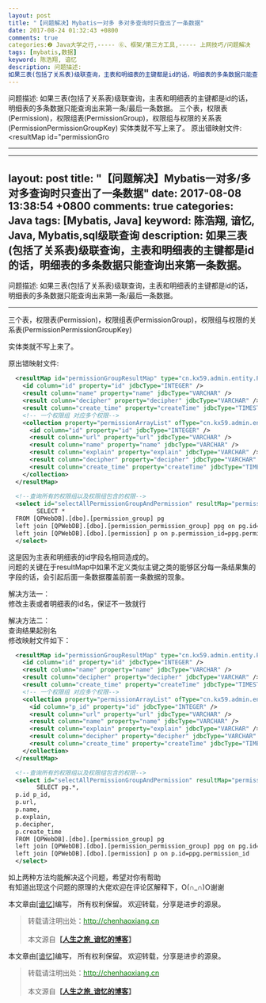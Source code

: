 ```yaml
---
layout: post
title: "【问题解决】Mybatis一对多 多对多查询时只查出了一条数据"
date: 2017-08-24 01:32:43 +0800
comments: true
categories:❷ Java大学之行,----- ⑥、框架/第三方工具,----- 上网技巧/问题解决
tags: [mybatis,数据]
keyword: 陈浩翔, 谙忆
description: 问题描述: 
如果三表(包括了关系表)级联查询，主表和明细表的主键都是id的话，明细表的多条数据只能查询出来第一条/最后一条数据。  三个表，权限表(Permission)，权限组表(PermissionGroup)，权限组与权限的关系表(PermissionPermissionGroupKey)  实体类就不写上来了。  原出错映射文件:  <resultMap id="permissionGro 
---
```



问题描述: 
如果三表(包括了关系表)级联查询，主表和明细表的主键都是id的话，明细表的多条数据只能查询出来第一条/最后一条数据。  三个表，权限表(Permission)，权限组表(PermissionGroup)，权限组与权限的关系表(PermissionPermissionGroupKey)  实体类就不写上来了。  原出错映射文件:  <resultMap id="permissionGro
<!-- more -->
----------

---
layout: post
title: "【问题解决】Mybatis一对多/多对多查询时只查出了一条数据"
date: 2017-08-08 13:38:54 +0800
comments: true
categories: Java
tags: [Mybatis, Java]
keyword: 陈浩翔, 谙忆, Java, Mybatis,sql级联查询
description: 如果三表(包括了关系表)级联查询，主表和明细表的主键都是id的话，明细表的多条数据只能查询出来第一条数据。  
---

问题描述:
如果三表(包括了关系表)级联查询，主表和明细表的主键都是id的话，明细表的多条数据只能查询出来第一条/最后一条数据。  

<!-- more -->
----------

三个表，权限表(Permission)，权限组表(PermissionGroup)，权限组与权限的关系表(PermissionPermissionGroupKey)  

实体类就不写上来了。  

原出错映射文件:
```xml
  <resultMap id="permissionGroupResultMap" type="cn.kx59.admin.entity.PermissionGroup" >
    <id column="id" property="id" jdbcType="INTEGER" />
    <result column="name" property="name" jdbcType="VARCHAR" />
    <result column="decipher" property="decipher" jdbcType="VARCHAR" />
    <result column="create_time" property="createTime" jdbcType="TIMESTAMP" />
    <!-- 一个权限组 对应多个权限-->
    <collection property="permissionArrayList" ofType="cn.kx59.admin.entity.Permission">
      <id column="id" property="id" jdbcType="INTEGER" />
      <result column="url" property="url" jdbcType="VARCHAR" />
      <result column="name" property="name" jdbcType="VARCHAR" />
      <result column="explain" property="explain" jdbcType="VARCHAR" />
      <result column="decipher" property="decipher" jdbcType="VARCHAR" />
      <result column="create_time" property="createTime" jdbcType="TIMESTAMP" />
    </collection>
  </resultMap>
 
  <!--查询所有的权限组以及权限组包含的权限-->
  <select id="selectAllPermissionGroupAndPermission" resultMap="permissionGroupResultMap" >
        SELECT *
  FROM [QPWebDB].[dbo].[permission_group] pg
  left join [QPWebDB].[dbo].[permission_permission_group] ppg on pg.id=ppg.permission_group_id
  left join [QPWebDB].[dbo].[permission] p on p.permission_id=ppg.permission_id
  </select>
```

这是因为主表和明细表的id字段名相同造成的。  
问题的关键在于resultMap中如果不定义类似主键之类的能够区分每一条结果集的字段的话，会引起后面一条数据覆盖前面一条数据的现象。  

解决方法一：  
修改主表或者明细表的id名，保证不一致就行  

解决方法二：  
查询结果起别名   
修改映射文件如下：  
```xml
  <resultMap id="permissionGroupResultMap" type="cn.kx59.admin.entity.PermissionGroup" >
    <id column="id" property="id" jdbcType="INTEGER" />
    <result column="name" property="name" jdbcType="VARCHAR" />
    <result column="decipher" property="decipher" jdbcType="VARCHAR" />
    <result column="create_time" property="createTime" jdbcType="TIMESTAMP" />
    <!-- 一个权限组 对应多个权限-->
    <collection property="permissionArrayList" ofType="cn.kx59.admin.entity.Permission">
      <id column="p_id" property="id" jdbcType="INTEGER" />
      <result column="url" property="url" jdbcType="VARCHAR" />
      <result column="name" property="name" jdbcType="VARCHAR" />
      <result column="explain" property="explain" jdbcType="VARCHAR" />
      <result column="decipher" property="decipher" jdbcType="VARCHAR" />
      <result column="create_time" property="createTime" jdbcType="TIMESTAMP" />
    </collection>
  </resultMap>

  <!--查询所有的权限组以及权限组包含的权限-->
  <select id="selectAllPermissionGroupAndPermission" resultMap="permissionGroupResultMap" >
        SELECT pg.*,
  p.id p_id,
  p.url,
  p.name,
  p.explain,
  p.decipher,
  p.create_time
  FROM [QPWebDB].[dbo].[permission_group] pg
  left join [QPWebDB].[dbo].[permission_permission_group] ppg on pg.id=ppg.permission_group_id
  left join [QPWebDB].[dbo].[permission] p on p.id=ppg.permission_id
  </select>
```

如上两种方法均能解决这个问题，希望对你有帮助   
有知道出现这个问题的原理的大佬欢迎在评论区解释下，O(∩_∩)O谢谢    


本文章由<a href="http://chenhaoxiang.cn/">[谙忆]</a>编写， 所有权利保留。 
欢迎转载，分享是进步的源泉。
<blockquote cite='陈浩翔'>
<p background-color='#D3D3D3'>转载请注明出处：<a href='http://chenhaoxiang.cn'><font color="green">http://chenhaoxiang.cn</font></a><br><br>
本文源自<strong>【<a href='http://chenhaoxiang.cn' target='_blank'>人生之旅_谙忆的博客</a>】</strong></p>
</blockquote>

本文章由<a href="http://chenhaoxiang.cn/">[谙忆]</a>编写， 所有权利保留。 
欢迎转载，分享是进步的源泉。
<blockquote cite='陈浩翔'>
<p background-color='#D3D3D3'>转载请注明出处：<a href='http://chenhaoxiang.cn'><font color="green">http://chenhaoxiang.cn</font></a><br><br>
本文源自<strong>【<a href='http://chenhaoxiang.cn' target='_blank'>人生之旅_谙忆的博客</a>】</strong></p>
</blockquote>
